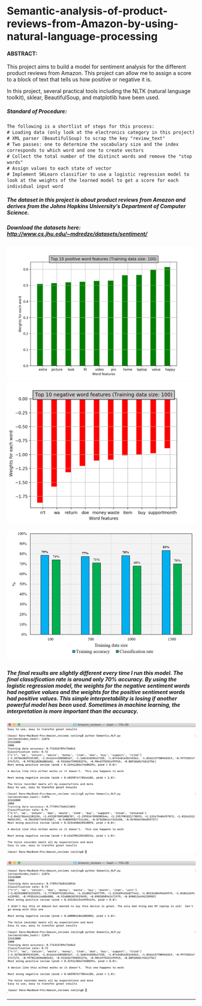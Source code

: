 # Semantic-analysis-of-product-reviews-from-Amazon-by-using-natural-language-processing

#### ABSTRACT:

This project aims to build a model for sentiment analysis for the different product reviews from Amazon. This project can allow me to assign a score to a block of text that tells us how positive or negative it is. 

In this project, several practical tools including the NLTK (natural language toolkit), sklear, BeautifulSoup, and matplotlib have been used. 




##### Standard of Procedure:

	The following is a shortlist of steps for this process:
	# Loading data (only look at the electronics category in this project)
	# XML parser (BeautifulSoup) to scrap the key "review_text"
	# Two passes: one to determine the vocabulary size and the index corresponds to which word and one to create vectors  
	# Collect the total number of the distinct words and remove the "stop words"
	# Assign values to each state of vector
	# Implement SKLearn classifier to use a logistic regression model to look at the weights of the learned model to get a score for each individual input word

	
##### The dataset in this project is about product reviews from Amazon and derives from the Johns Hopkins University’s Department of Computer Science.
##### Download the datasets here: http://www.cs.jhu.edu/~mdredze/datasets/sentiment/

![Screenshot](https://github.com/jr198868/Semantic-analysis-of-product-reviews-from-Amazon-by-using-natural-language-processing/raw/master/pictures/Top_10_positive_word_features.png)
![Screenshot](https://github.com/jr198868/Semantic-analysis-of-product-reviews-from-Amazon-by-using-natural-language-processing/raw/master/pictures/Top_10_negative_word_features.png)

![Screenshot](https://github.com/jr198868//Semantic-analysis-of-product-reviews-from-Amazon-by-using-natural-language-processing/raw/master/pictures/Training_accuracy_vs_Classification_rate.png)

##### The final results are slightly different every time I run this model. The final classification rate is around only 70% accuracy. By using the logistic regression model, the weights for the negative sentiment words had negative values and the weights for the positive sentiment words had positive values. This simple interpretability is losing if another powerful model has been used. Sometimes in machine learning, the interpretation is more important than the accuracy.     

![Screenshot](https://github.com/jr198868//Semantic-analysis-of-product-reviews-from-Amazon-by-using-natural-language-processing/raw/master/pictures/run1.png)

![Screenshot](https://github.com/jr198868//Semantic-analysis-of-product-reviews-from-Amazon-by-using-natural-language-processing/raw/master/pictures/run2.png)


***





